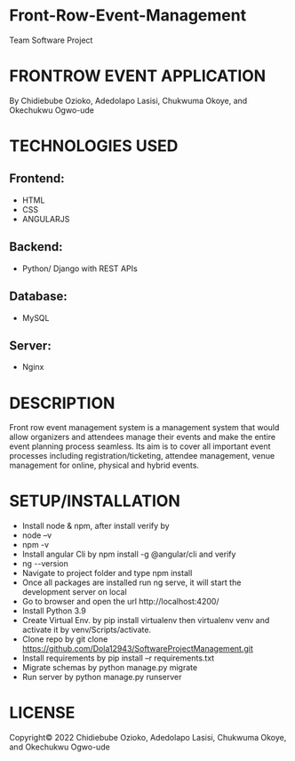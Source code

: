 # Front-Row-Event-Management

Team Software Project 

# FRONTROW EVENT APPLICATION
By Chidiebube Ozioko, Adedolapo Lasisi, Chukwuma Okoye, and Okechukwu Ogwo-ude
# TECHNOLOGIES USED
## Frontend:
* HTML
* CSS
* ANGULARJS
## Backend:
* Python/ Django with REST APIs
## Database:
* MySQL
## Server:
* Nginx
  
# DESCRIPTION
Front row event management system is a management system that would allow organizers and attendees manage their events and make the entire event planning process seamless.
Its aim is to cover all important event processes including registration/ticketing, attendee management, venue management for online, physical and hybrid events.

# SETUP/INSTALLATION
* Install node & npm, after install verify by
*	node –v
*	npm -v
*	Install angular Cli by npm install -g @angular/cli and verify
*	ng --version
*	Navigate to project folder and type npm install
*	Once all packages are installed run ng serve, it will start the development server on local
*	Go to browser and open the url http://localhost:4200/
*	Install Python 3.9
*	Create Virtual Env. by pip install virtualenv then virtualenv venv and activate it by venv/Scripts/activate.
*	Clone repo by git clone https://github.com/Dola12943/SoftwareProjectManagement.git
*	Install requirements by pip install –r requirements.txt
*	Migrate schemas by python manage.py migrate
*	Run server by python manage.py runserver



# LICENSE
Copyright© 2022 Chidiebube Ozioko, Adedolapo Lasisi, Chukwuma Okoye, and Okechukwu Ogwo-ude
